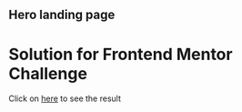 ## Hero landing page

# Solution for Frontend Mentor Challenge

Click on [here](https://easybank-landing-page-master-sooty.vercel.app/) to see the result